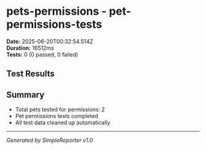 # pets-permissions - pet-permissions-tests

**Date:** 2025-06-20T00:32:54.514Z  
**Duration:** 16512ms  
**Tests:** 0 (0 passed, 0 failed)

## Test Results



## Summary

- Total pets tested for permissions: 2
- Pet permissions tests completed
- All test data cleaned up automatically

---
*Generated by SimpleReporter v1.0*
